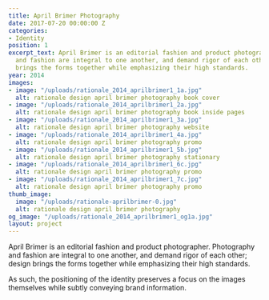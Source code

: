 ```yaml
---
title: April Brimer Photography
date: 2017-07-20 00:00:00 Z
categories:
- Identity
position: 1
excerpt_text: April Brimer is an editorial fashion and product photographer. Photography
  and fashion are integral to one another, and demand rigor of each other; design
  brings the forms together while emphasizing their high standards.
year: 2014
images:
- image: "/uploads/rationale_2014_aprilbrimer1_1a.jpg"
  alt: rationale design april brimer photography book cover
- image: "/uploads/rationale_2014_aprilbrimer1_2a.jpg"
  alt: rationale design april brimer photography book inside pages
- image: "/uploads/rationale_2014_aprilbrimer1_3a.jpg"
  alt: rationale design april brimer photography website
- image: "/uploads/rationale_2014_aprilbrimer1_4a.jpg"
  alt: rationale design april brimer photography promo
- image: "/uploads/rationale_2014_aprilbrimer1_5b.jpg"
  alt: rationale design april brimer photography stationary
- image: "/uploads/rationale_2014_aprilbrimer1_6c.jpg"
  alt: rationale design april brimer photography promo
- image: "/uploads/rationale_2014_aprilbrimer1_7c.jpg"
  alt: rationale design april brimer photography promo
thumb_image:
  image: "/uploads/rationale-aprilbrimer-0.jpg"
  alt: rationale design april brimer photography
og_image: "/uploads/rationale_2014_aprilbrimer1_og1a.jpg"
layout: project
---
```


April Brimer is an editorial fashion and product photographer. Photography and fashion are integral to one another, and demand rigor of each other; design brings the forms together while emphasizing their high standards.

As such, the positioning of the identity preserves a focus on the images themselves while subtly conveying brand information.